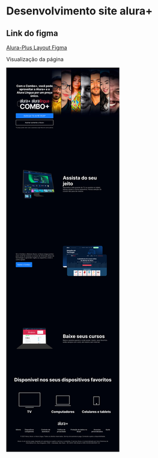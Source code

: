 # Desenvolvimento site alura+

## Link do figma
<a href="https://www.figma.com/file/tFDVyNuKhrT2G03k2dCstW/Alura-Plus---Layout">Alura-Plus Layout Figma</a>

<p>Visualização da página</p>
<img src="assets/img/alura-plus-fullsize-printscreen.png">